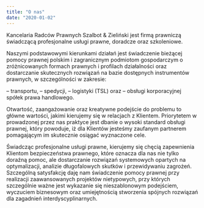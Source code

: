 ```yaml
---
title: "O nas"
date: "2020-01-02"
---
```


Kancelaria Radców Prawnych Szalbot & Zieliński jest firmą prawniczą świadczącą profesjonalne usługi prawne, doradcze oraz szkoleniowe.

Naszymi podstawowymi kierunkami działań jest świadczenie bieżącej pomocy prawnej polskim i zagranicznym podmiotom gospodarczym o zróżnicowanych formach prawnych i profilach działalności oraz dostarczanie skutecznych rozwiązań na bazie dostępnych instrumentów prawnych, w szczególności w zakresie:

– transportu,
– spedycji,
– logistyki (TSL) oraz
– obsługi korporacyjnej spółek prawa handlowego.

Otwartość, zaangażowanie oraz kreatywne podejście do problemu to główne wartości, jakimi kierujemy się w relacjach z Klientem. Priorytetem w prowadzonej przez nas praktyce jest dbanie o wysoki standard obsługi prawnej, który powoduje, iż dla Klientów jesteśmy zaufanym partnerem pomagającym im skutecznie osiągać wyznaczone cele.

Świadcząc profesjonalne usługi prawne, kierujemy się chęcią zapewnienia Klientom bezpieczeństwa prawnego, które oznacza dla nas nie tylko doraźną pomoc, ale dostarczanie rozwiązań systemowych opartych na optymalizacji, analizie długofalowych skutków i przewidywaniu zagrożeń. Szczególną satysfakcję daję nam świadczenie pomocy prawnej przy realizacji zaawansowanych projektów nietypowych, przy których szczególnie ważne jest wykazanie się nieszablonowym podejściem, wyczuciem biznesowym oraz umiejętnością stworzenia spójnych rozwiązań dla zagadnień interdyscyplinarnych.

